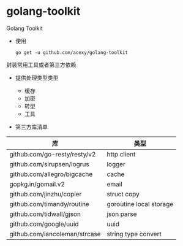 # golang-toolkit

Golang Toolkit

- 使用

  ``go get -u github.com/acexy/golang-toolkit``

封装常用工具或者第三方依赖

- 提供处理类型类型
    - 缓存
    - 加密
    - 转型
    - 工具

- 第三方库清单

| 库                             | 类型                      |
|-------------------------------|-------------------------|
| github.com/go-resty/resty/v2  | http client             |
| github.com/sirupsen/logrus    | logger                  |
| github.com/allegro/bigcache   | cache                   |
| gopkg.in/gomail.v2            | email                   |
| github.com/jinzhu/copier      | struct copy             |
| github.com/timandy/routine    | goroutine local storage |
| github.com/tidwall/gjson      | json parse              |
| github.com/google/uuid        | uuid                    |
| github.com/iancoleman/strcase | string type convert     |